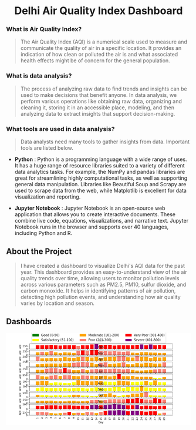 <h1 align="center">Delhi Air Quality Index Dashboard </h1>

### What is  Air Quality Index?
> The Air Quality Index (AQI) is a numerical scale used to measure and communicate the quality of air in a specific location. It provides an indication of how clean or polluted the air is and what associated health effects might be of concern for the general population.
> 
### What is data analysis?
> The process of analyzing raw data to find trends and insights can be used to make decisions that benefit anyone. In data analysis, we perform various operations like obtaining raw data, organizing and cleaning it, storing it in an accessible place, modeling, and then analyzing data to extract insights that support decision-making.


### What tools are used in data analysis?
> Data analysts need many tools to gather insights from data. Important tools are listed below.
                     
  * **Python** :  Python is a programming language with a wide range of uses. It has a huge range of resource libraries suited to a variety of different data analytics tasks. For example, the NumPy and pandas libraries are great for streamlining highly computational tasks, as well as supporting general data manipulation. Libraries like Beautiful Soup and Scrapy are used to scrape data from the web, while Matplotlib is excellent for data visualization and reporting.
            
  * **Jupyter Notebook** : Jupyter Notebook is an open-source web application that allows you to create interactive documents. These combine live code, equations, visualizations, and narrative text. Jupyter Notebook runs in the browser and supports over 40 languages, including Python and R.
                          
## About the Project

>I have created a dashboard to visualize Delhi's AQI data for the past year. This dashboard provides an easy-to-understand view of the air quality trends over time, allowing users to monitor pollution levels across various parameters such as PM2.5, PM10, sulfur dioxide, and carbon monoxide. It helps in identifying patterns of air pollution, detecting high pollution events, and understanding how air quality varies by location and season.
     
## Dashboards

![Sales Dashboard](https://github.com/dtanwar23/Delhi-Central-Polution-Control-Data-Visualization/blob/main/Figure_1.png)
